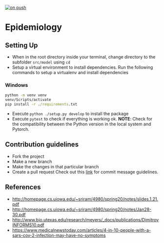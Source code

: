 [![on push](https://github.com/rakki-18/Epidemiology/actions/workflows/main.yml/badge.svg?branch=master)](https://github.com/rakki-18/Epidemiology/actions/workflows/main.yml)
# Epidemiology

## Setting Up
- When in the root directory inside your terminal, change directory to the subfolder `src/model` using `cd`
- Setup a virtual environment to install dependencies. Run the following commands to setup a virtualenv and install dependencies
### Windows
```cmd
python -m venv venv
venv/Scripts/activate
pip install -r ./requirements.txt
```
- Execute `python ./setup.py develop` to install the package
- Execute `pytest` to check if everything is working ok.
**NOTE**: Check for the compatibility between the Python version in the local system and Pytorch.
## Contribution guidelines
- Fork the project
- Make a new branch
- Make the changes in that particular branch
- Create a pull request
Check out this [link](https://cbea.ms/git-commit/) for commit message guidelines.

## References
- http://homepage.cs.uiowa.edu/~sriram/4980/spring20/notes/slides.1.21.pdf
- http://homepage.cs.uiowa.edu/~sriram/4980/spring20/notes/Jan28-30.pdf
- http://www.bio.utexas.edu/research/meyers/_docs/publications/DimitrovINFORMS10.pdf
- https://www.medicalnewstoday.com/articles/4-in-10-people-with-a-sars-cov-2-infection-may-have-no-symptoms
